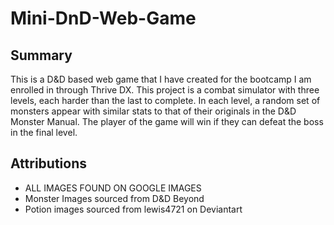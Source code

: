 # Mini-DnD-Web-Game

## Summary
This is a D&D based web game that I have created for the bootcamp I am enrolled in through Thrive DX. This project is a combat simulator with three levels, each harder than the last to complete. In each level, a random set of monsters appear with similar stats to that of their originals in the D&D Monster Manual. The player of the game will win if they can defeat the boss in the final level.

## Attributions
 - ALL IMAGES FOUND ON GOOGLE IMAGES
 - Monster Images sourced from D&D Beyond
 - Potion images sourced from lewis4721 on Deviantart